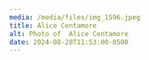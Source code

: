 ```yaml
---
media: /media/files/img_1596.jpeg
title: Alice Centamore
alt: Photo of  Alice Centamore
date: 2024-08-28T11:53:00-0500
---
```

